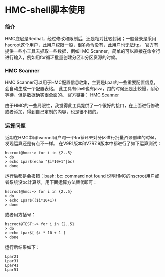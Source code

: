 # HMC-shell脚本使用
### 简介
HMC底层是Redhat，经过修改和限制后，还是相对比较封闭；一般登录是采用hscroot这个用户，此用户权限一般，很多命令没有，此用户也无法ftp。
官方有提供一些小工具去抓取一些数据，例如HMC Scanner，简单的可以直接在命令行进行输入，例如用for循环批量创建分区和分区资源的时候。
### HMC Scanner
HMC Scanner可以用于HMC配置信息收集，主要是Lpar的一些重要配置信息，会自动生成一个配置表格。
此工具有shell也有java，跑的时候还是比较慢，耐心等待，但是数据确实很全面的。
官方链接：
[HMC Scanner](https://www.ibm.com/support/pages/node/1117515?mhsrc=ibmsearch_a&mhq=HMC%20scanner)

由于HMC的一些局限性，我觉得此工具提供了一个很好的接口，在上面进行修改或者添加，得到自己定制的内容，也是很不错的。
### 运算问题
近期在HMC中用hscroot用户跑一个for循环去对分区进行批量资源创建的时候，发现运算还是有点不一样。
在V9R1版本和V7R7.9版本中都进行了如下运算测试：
```shell
hscroot@hmc:~> for i in {2..5}
> do
> echo Lpar$(echo "$i*10+1"|bc)
> done
```
运行后都是会报错：bash: bc: command not found
说明HMC的hscroot用户或者系统没bc计算器，用下面运算方法替代即可：
```shell
hscroot@hmc:~> for i in {2..5}
> do
> echo Lpar$(($i*10+1))
> done
```
或者用方括号：
```shell
hscroot@TEST:~> for i in {2..5}
> do
> echo Lpar$[ $i * 10 + 1 ]
> done
```
运行后结果如下：
```shell
Lpar21
Lpar31
Lpar41
Lpar51
```
